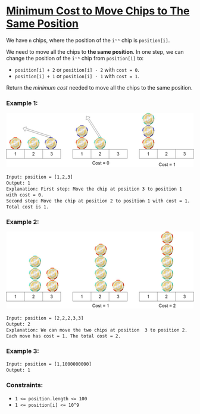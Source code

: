# [Minimum Cost to Move Chips to The Same Position](https://leetcode.com/problems/minimum-cost-to-move-chips-to-the-same-position/)

We have `n` chips, where the position of the `iᵗʰ` chip is `position[i]`.

We need to move all the chips to **the same position**. In one step, we can change the position of the `iᵗʰ` chip from `position[i]` to:

- `position[i] + 2` or `position[i] - 2` with `cost = 0`.
- `position[i] + 1` or `position[i] - 1` with `cost = 1`.

Return the *minimum cost* needed to move all the chips to the same position.

### Example 1:

![chips_e1.jpg](chips_e1.jpg)

```
Input: position = [1,2,3]
Output: 1
Explanation: First step: Move the chip at position 3 to position 1 with cost = 0.
Second step: Move the chip at position 2 to position 1 with cost = 1.
Total cost is 1.
```

### Example 2:

![chip_e2.jpg](chip_e2.jpg)

```
Input: position = [2,2,2,3,3]
Output: 2
Explanation: We can move the two chips at position  3 to position 2. Each move has cost = 1. The total cost = 2.
```

### Example 3:
```
Input: position = [1,1000000000]
Output: 1
```

### Constraints:

- `1 <= position.length <= 100`
- `1 <= position[i] <= 10^9`
